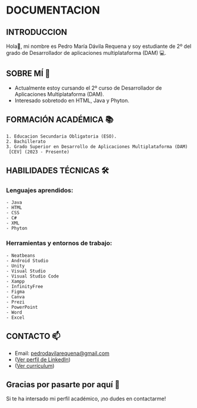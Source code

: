 # DOCUMENTACION 

## INTRODUCCION

Hola👋, mi nombre es Pedro María Dávila Requena y soy estudiante  de 2º del grado de Desarrollador de aplicaciones multiplataforma (DAM) 💻. 

## SOBRE MÍ 🚀

  - Actualmente estoy cursando el 2º curso de Desarrollador de Aplicaciones Multiplataforma (DAM).
  - Interesado sobretodo en HTML, Java y Phyton.
    

## FORMACIÓN ACADÉMICA 📚

    1. Educacion Secundaria Obligatoria (ESO).
    2. Bachillerato
    3. Grado Superior en Desarrollo de Aplicaciones Multiplataforma (DAM)
     [CEV] (2023 - Presente)


## HABILIDADES TÉCNICAS 🛠️

  ### Lenguajes aprendidos: 
  
    - Java
    - HTML
    - CSS
    - C#
    - XML
    - Phyton
     
  ### Herramientas y entornos de trabajo:
  
    - Neatbeans
    - Android Studio 
    - Unity
    - Visual Studio
    - Visual Studio Code
    - Xampp
    - InfinityFree
    - Figma
    - Canva
    - Prezi 
    - PowerPoint
    - Word
    - Excel
    
## CONTACTO 📫

  - Email: pedrodavilarequena@gmail.com
  - ([Ver perfil de LinkedIn](https://www.linkedin.com/in/pedro-mar%C3%ADa-davila-requena-8b0760272/))
  - ([Ver currículum](https://github.com/pedro-davila02/pedrodavilacev/raw/main/docs/DÁVILA.PEDRO_CEV_APPS.pdf))
    

## Gracias por pasarte por aquí 🙌

Si te ha intersado mi perfil académico, ¡no dudes en contactarme!











    

